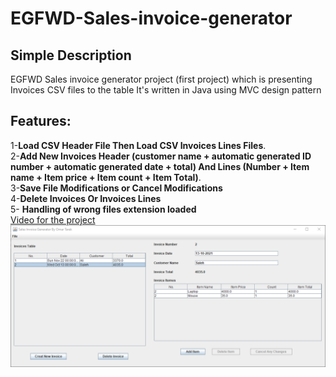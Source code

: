 # EGFWD-Sales-invoice-generator
## Simple Description
EGFWD Sales invoice generator project (first project) which is presenting Invoices CSV files to the table 
It's written in Java using MVC design pattern  
## Features:  
1-**Load CSV Header File Then Load CSV Invoices Lines Files**.  
2-**Add New Invoices Header (customer name + automatic generated ID number + automatic generated date + total) And Lines (Number + Item name + Item price + Item count + Item Total)**.  
3-**Save File Modifications or Cancel Modifications**  
4-**Delete Invoices Or Invoices Lines**  
5- **Handling of wrong files extension loaded**  
[Video for the project]([https://www.google.com](https://www.linkedin.com/posts/omar-alfatatry_egfwd-project-java-activity-6921201189590048768-w4UI?utm_source=share&utm_medium=member_desktop)https://www.linkedin.com/posts/omar-alfatatry_egfwd-project-java-activity-6921201189590048768-w4UI?utm_source=share&utm_medium=member_desktop)
![alt text](https://github.com/OmarElfatatry/EGFWD-Sales-invoice-generator/blob/master/Screenshots/GUIScreenshot.png?raw=true)

